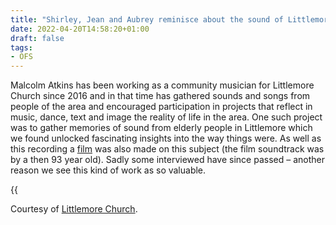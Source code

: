 ```yaml
---
title: "Shirley, Jean and Aubrey reminisce about the sound of Littlemore"
date: 2022-04-20T14:58:20+01:00
draft: false
tags:
- OFS
---
```


Malcolm Atkins has been working as a community musician for Littlemore Church since 2016 and in that time has gathered sounds and songs from people of the area and encouraged participation in projects that reflect in music, dance, text and image the reality of life in the area. One such project was to gather memories of sound from elderly people in Littlemore which we found unlocked fascinating insights into the way things were. As well as this recording a [film](https://youtu.be/S2DczdRsH2Y?si=W9qrubm4_ynDCnaR) was also made on this subject (the film soundtrack was by a then 93 year old). Sadly some interviewed have since passed – another reason we see this kind of work as so valuable.


{{<audio src="audio/landjustice/Shirley Jean and Aubrey reminisce about the sound of Littlemore plus sounds.mp3">}}

Courtesy of [Littlemore Church](https://soundcloud.com/littlemore-church/shirley-jean-and-aubrey-reminisce-about-the-sound-of-littlemore-plus-sounds?in=littlemore-church/sets/sounds-and-songs-of-littlemore).

